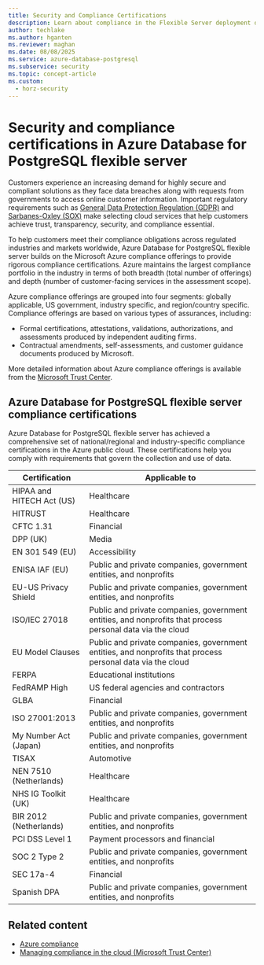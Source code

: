 ```yaml
---
title: Security and Compliance Certifications
description: Learn about compliance in the Flexible Server deployment option for Azure Database for PostgreSQL.
author: techlake
ms.author: hganten
ms.reviewer: maghan
ms.date: 08/08/2025
ms.service: azure-database-postgresql
ms.subservice: security
ms.topic: concept-article
ms.custom:
  - horz-security
---
```


# Security and compliance certifications in Azure Database for PostgreSQL flexible server

Customers experience an increasing demand for highly secure and compliant solutions as they face data breaches along with requests from governments to access online customer information. Important regulatory requirements such as [General Data Protection Regulation (GDPR)](/compliance/regulatory/gdpr) and [Sarbanes-Oxley (SOX)](/compliance/regulatory/offering-sox) make selecting cloud services that help customers achieve trust, transparency, security, and compliance essential.

To help customers meet their compliance obligations across regulated industries and markets worldwide, Azure Database for PostgreSQL flexible server builds on the Microsoft Azure compliance offerings to provide rigorous compliance certifications. Azure maintains the largest compliance portfolio in the industry in terms of both breadth (total number of offerings) and depth (number of customer-facing services in the assessment scope).

Azure compliance offerings are grouped into four segments: globally applicable, US government, industry specific, and region/country specific. Compliance offerings are based on various types of assurances, including:

- Formal certifications, attestations, validations, authorizations, and assessments produced by independent auditing firms.
- Contractual amendments, self-assessments, and customer guidance documents produced by Microsoft.

More detailed information about Azure compliance offerings is available from the [Microsoft Trust Center](https://www.microsoft.com/trust-center/compliance/compliance-overview).

## Azure Database for PostgreSQL flexible server compliance certifications

Azure Database for PostgreSQL flexible server has achieved a comprehensive set of national/regional and industry-specific compliance certifications in the Azure public cloud. These certifications help you comply with requirements that govern the collection and use of data.

| Certification                | Applicable to                                                                                   |
|------------------------------|------------------------------------------------------------------------------------------------|
| HIPAA and HITECH Act (US)    | Healthcare                                                                                     |
| HITRUST                      | Healthcare                                                                                     |
| CFTC 1.31                    | Financial                                                                                      |
| DPP (UK)                     | Media                                                                                          |
| EN 301 549 (EU)              | Accessibility                                                                                  |
| ENISA IAF (EU)               | Public and private companies, government entities, and nonprofits                              |
| EU-US Privacy Shield         | Public and private companies, government entities, and nonprofits                              |
| ISO/IEC 27018                | Public and private companies, government entities, and nonprofits that process personal data via the cloud |
| EU Model Clauses             | Public and private companies, government entities, and nonprofits that process personal data via the cloud |
| FERPA                        | Educational institutions                                                                       |
| FedRAMP High                 | US federal agencies and contractors                                                            |
| GLBA                         | Financial                                                                                      |
| ISO 27001:2013               | Public and private companies, government entities, and nonprofits                              |
| My Number Act (Japan)        | Public and private companies, government entities, and nonprofits                              |
| TISAX                        | Automotive                                                                                     |
| NEN 7510 (Netherlands)       | Healthcare                                                                                     |
| NHS IG Toolkit (UK)          | Healthcare                                                                                     |
| BIR 2012 (Netherlands)       | Public and private companies, government entities, and nonprofits                              |
| PCI DSS Level 1              | Payment processors and financial                                                               |
| SOC 2 Type 2                 | Public and private companies, government entities, and nonprofits                              |
| SEC 17a-4                    | Financial                                                                                      |
| Spanish DPA                  | Public and private companies, government entities, and nonprofits                              |

## Related content

- [Azure compliance](https://azure.microsoft.com/explore/trusted-cloud/compliance/)
- [Managing compliance in the cloud (Microsoft Trust Center)](https://www.microsoft.com/trust-center/compliance/compliance-overview)
